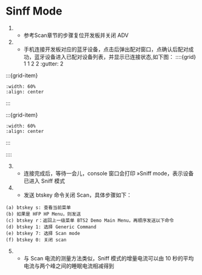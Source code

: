 # Sinff Mode
1. * 参考Scan章节的步骤复位开发板并关闭 ADV
2. * 手机连接开发板对应的蓝牙设备，点击后弹出配对窗口，点确认后配对成功，蓝牙设备进入已配对设备列表，并显示已连接状态,如下图：
::::{grid} 1 1 2 2
:gutter: 2

:::{grid-item}
```{figure} assert/image7.png
:width: 60%
:align: center

```
:::

:::{grid-item}
```{figure} assert/image8.png
:width: 60%
:align: center

```
:::

::::

3. * 连接完成后，等待一会儿，console 窗口会打印 »Sniff mode，表示设备已进入 Sniff 模式
4. * 发送 btskey 命令关闭 Scan，具体步骤如下：
```
(a) btskey s: 查看当前菜单
(b) 如果是 HFP HP Menu，则发送
(c) btskey r：返回上一级菜单 BTS2 Demo Main Menu，再顺序发送以下命令
(d) btskey 1: 选择 Generic Command
(e) btskey 7: 选择 Scan mode
(f) btskey 0: 关闭 scan
```
5. * 与 Scan 电流的测量方法类似，Sniff 模式的增量电流可以由 10 秒的平均电流与两个峰之间的睡眠电流相减得到

